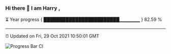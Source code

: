 ### Hi there 👋 I am Harry , 

⏳ Year progress { ████████████████████████▁▁▁▁▁▁ } 82.59 %

---

⏰ Updated on Fri, 29 Oct 2021 10:50:01 GMT

![Progress Bar CI](https://github.com/duykhang68/duykhang68/workflows/Progress%20Bar%20CI/badge.svg)
